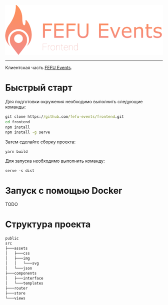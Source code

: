 ![Logo](.github/assets/logo.png)

-----

Клиентская часть [FEFU Events](https://github.com/fefu-events/fefu-events).

# Быстрый старт
Для подготовки окружения необходимо выполнить следующие команды:

```cmd
git clone https://github.com/fefu-events/frontend.git
cd frontend
npm install
npm install -g serve
```

Затем сделайте сборку проекта:

```
yarn build
```

Для запуска необходимо выполнить команду:
```
serve -s dist
```

# Запуск с помощью Docker
TODO

# Структура проекта
```
public
src
├───assets
│   ├───css
│   ├───img
│   │   └───svg
│   └───json
├───components
│   ├───interface
│   └───templates
├───router
├───store
└───views
```
